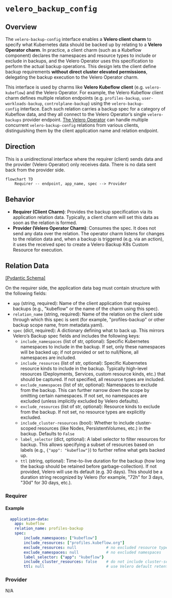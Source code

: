 # `velero_backup_config`

## Overview

The `velero-backup-config` interface enables a **Velero client charm** to specify what Kubernetes data should be backed up by relating to a **Velero Operator charm**. In practice, a client charm (such as a Kubeflow component) declares the namespaces and resource types to include or exclude in backups, and the Velero Operator uses this specification to perform the actual backup operations. This design lets the client define backup requirements **without direct cluster elevated permissions**, delegating the backup execution to the Velero Operator charm.

This interface is used by charms like **Velero Kubeflow client** (e.g. `velero-kubeflow`) and the Velero Operator. For example, the Velero Kubeflow client charm defines multiple relation endpoints (e.g. `profiles-backup`, `user-workloads-backup`, `controlplane-backup`) using the `velero-backup-config` interface. Each such relation carries a backup spec for a category of Kubeflow data, and they all connect to the Velero Operator’s single `velero-backups` provider endpoint. [The Velero Operator](https://github.com/canonical/velero-operator) can handle multiple concurrent `velero-backup-config` relations from various clients, distinguishing them by the client application name and relation endpoint.

## Direction

This is a unidirectional interface where the requirer (client) sends data and the provider (Velero Operator) only receives data. There is no data sent back from the provider side.

```mermaid
flowchart TD
    Requirer -- endpoint, app_name, spec --> Provider
```

## Behavior

- **Requirer (Client Charm)**: Provides the backup specification via its application relation data. Typically, a client charm will set this data as soon as the relation is formed.
- **Provider (Velero Operator Charm)**: Consumes the spec. It does not send any data over the relation. The operator charm listens for changes to the relation data and, when a backup is triggered (e.g. via an action), it uses the received spec to create a Velero Backup K8s Custom Resource for execution.

## Relation Data

[\[Pydantic Schema\]](./schema.py)

On the requirer side, the application data bag must contain structure with the following fields:

- `app` (string, required): Name of the client application that requires backups (e.g., "kubeflow" or the name of the charm using this spec).
- `relation_name` (string, required): Name of the relation on the client side through which this spec is sent (for example, "profiles-backup" or other backup scope name, from metadata.yaml).
- `spec` (dict, required): A dictionary defining what to back up. This mirrors Velero’s Backup spec fields and includes the following keys:
  - `include_namespaces` (list of str, optional): Specific Kubernetes namespaces to include in the backup. If set, only these namespaces will be backed up; if not provided or set to null/None, all namespaces are included.
  - `include_resources` (list of str, optional): Specific Kubernetes resource kinds to include in the backup. Typically high-level resources (Deployments, Services, custom resource kinds, etc.) that should be captured. If not specified, all resource types are included.
  - `exclude_namespaces` (list of str, optional): Namespaces to exclude from the backup. This can further narrow down the scope by omitting certain namespaces. If not set, no namespaces are excluded (unless implicitly excluded by Velero defaults).
  - `exclude_resources` (list of str, optional): Resource kinds to exclude from the backup. If not set, no resource types are explicitly excluded.
  - `include_cluster-resources` (bool): Whether to include cluster-scoped resources (like Nodes, PersistentVolumes, etc.) in the backup. Defaults to `False`
  - `label_selector` (dict, optional): A label selector to filter resources for backup. This allows specifying a subset of resources based on labels (e.g., `{"app": "kubeflow"}`) to further refine what gets backed up.
  - `ttl` (string, optional): Time-to-live duration for the backup (how long the backup should be retained before garbage-collection). If not provided, Velero will use its default (e.g. 30 days). This should be a duration string recognized by Velero (for example, "72h" for 3 days, "30d" for 30 days, etc.).

### Requirer

#### Example

```yaml
  application-data:
    app: kubeflow
    relation_name: profiles-backup
    spec:
        include_namespaces: ["kubeflow"]
        include_resources: ["profiles.kubeflow.org"]
        exclude_resources: null             # no excluded resource types
        exclude_namespaces: null            # no excluded namespaces
        label_selector: {"app": "kubeflow"}
        include_cluster_resources: false    # do not include cluster-scoped resources
        ttl: null                           # use Velero default retention
```

### Provider

N/A
